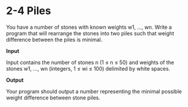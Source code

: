 # 2-4 Piles

You have a number of stones with known weights w1, …, wn. Write a program that will rearrange the stones into two piles such that weight difference between the piles is minimal.

**Input**

Input contains the number of stones n (1 ≤ n ≤ 50) and weights of the stones w1, …, wn (integers, 1 ≤ wi ≤ 100) delimited by white spaces.

**Output**

Your program should output a number representing the minimal possible weight difference between stone piles.